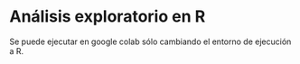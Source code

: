 # Análisis exploratorio en R
Se puede ejecutar en google colab sólo cambiando el entorno de ejecución a R.
